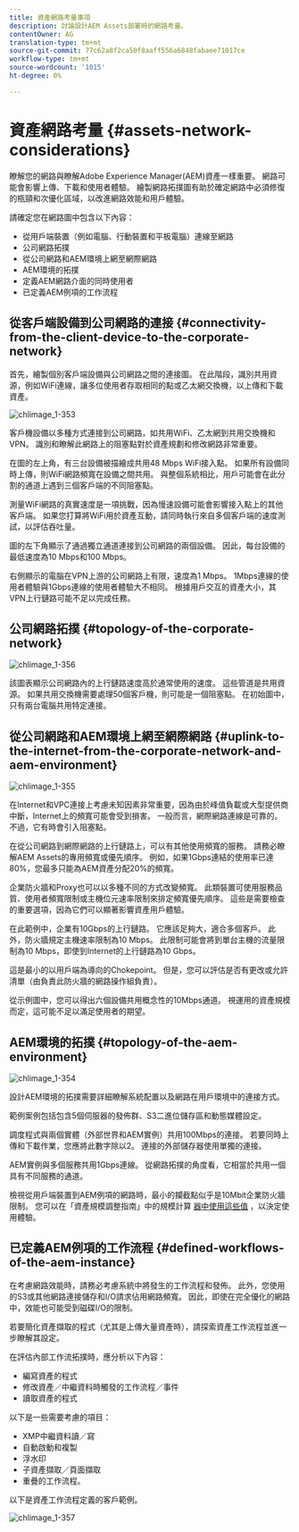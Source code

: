 ```yaml
---
title: 資產網路考量事項
description: 討論設計AEM Assets部署時的網路考量。
contentOwner: AG
translation-type: tm+mt
source-git-commit: 77c62a8f2ca50f8aaff556a6848fabaee71017ce
workflow-type: tm+mt
source-wordcount: '1015'
ht-degree: 0%

---
```



# 資產網路考量 {#assets-network-considerations}

瞭解您的網路與瞭解Adobe Experience Manager(AEM)資產一樣重要。 網路可能會影響上傳、下載和使用者體驗。 繪製網路拓撲圖有助於確定網路中必須修復的瓶頸和次優化區域，以改進網路效能和用戶體驗。

請確定您在網路圖中包含以下內容：

* 從用戶端裝置（例如電腦、行動裝置和平板電腦）連線至網路
* 公司網路拓撲
* 從公司網路和AEM環境上網至網際網路
* AEM環境的拓撲
* 定義AEM網路介面的同時使用者
* 已定義AEM例項的工作流程

## 從客戶端設備到公司網路的連接 {#connectivity-from-the-client-device-to-the-corporate-network}

首先，繪製個別客戶端設備與公司網路之間的連接圖。 在此階段，識別共用資源，例如WiFi連線，讓多位使用者存取相同的點或乙太網交換機，以上傳和下載資產。

![chlimage_1-353](assets/chlimage_1-353.png)

客戶機設備以多種方式連接到公司網路，如共用WiFi、乙太網到共用交換機和VPN。 識別和瞭解此網路上的阻塞點對於資產規劃和修改網路非常重要。

在圖的左上角，有三台設備被描繪成共用48 Mbps WiFi接入點。 如果所有設備同時上傳，則WiFi網路頻寬在設備之間共用。 與整個系統相比，用戶可能會在此分割的通道上遇到三個客戶端的不同阻塞點。

測量WiFi網路的真實速度是一項挑戰，因為慢速設備可能會影響接入點上的其他客戶端。 如果您打算將WiFi用於資產互動，請同時執行來自多個客戶端的速度測試，以評估吞吐量。

圖的左下角顯示了通過獨立通道連接到公司網路的兩個設備。 因此，每台設備的最低速度為10 Mbps和100 Mbps。

右側顯示的電腦在VPN上游的公司網路上有限，速度為1 Mbps。 1Mbps連線的使用者體驗與1Gbps連線的使用者體驗大不相同。 根據用戶交互的資產大小，其VPN上行鏈路可能不足以完成任務。

## 公司網路拓撲 {#topology-of-the-corporate-network}

![chlimage_1-356](assets/chlimage_1-354.png)

該圖表顯示公司網路內的上行鏈路速度高於通常使用的速度。 這些管道是共用資源。 如果共用交換機需要處理50個客戶機，則可能是一個阻塞點。 在初始圖中，只有兩台電腦共用特定連接。

## 從公司網路和AEM環境上網至網際網路 {#uplink-to-the-internet-from-the-corporate-network-and-aem-environment}

![chlimage_1-355](assets/chlimage_1-355.png)

在Internet和VPC連接上考慮未知因素非常重要，因為由於峰值負載或大型提供商中斷，Internet上的頻寬可能會受到損害。 一般而言，網際網路連線是可靠的。 不過，它有時會引入阻塞點。

在從公司網路到網際網路的上行鏈路上，可以有其他使用頻寬的服務。 請務必瞭解AEM Assets的專用頻寬或優先順序。 例如，如果1Gbps連結的使用率已達80%，您最多只能為AEM資產分配20%的頻寬。

企業防火牆和Proxy也可以以多種不同的方式改變頻寬。 此類裝置可使用服務品質、使用者頻寬限制或主機位元速率限制來排定頻寬優先順序。 這些是需要檢查的重要選項，因為它們可以顯著影響資產用戶體驗。

在此範例中，企業有10Gbps的上行鏈路。 它應該足夠大，適合多個客戶。 此外，防火牆規定主機速率限制為10 Mbps。 此限制可能會將到單台主機的流量限制為10 Mbps，即使到Internet的上行鏈路為10 Gbps。

這是最小的以用戶端為導向的Chokepoint。 但是，您可以評估是否有更改或允許清單（由負責此防火牆的網路操作組負責）。

從示例圖中，您可以得出六個設備共用概念性的10Mbps通道。 視運用的資產規模而定，這可能不足以滿足使用者的期望。

## AEM環境的拓撲 {#topology-of-the-aem-environment}

![chlimage_1-354](assets/chlimage_1-356.png)

設計AEM環境的拓撲需要詳細瞭解系統配置以及網路在用戶環境中的連接方式。

範例案例包括包含5個伺服器的發佈群、S3二進位儲存區和動態媒體設定。

調度程式與兩個實體（外部世界和AEM實例）共用100Mbps的連接。 若要同時上傳和下載作業，您應將此數字除以2。 連接的外部儲存器使用單獨的連接。

AEM實例與多個服務共用1Gbps連線。 從網路拓撲的角度看，它相當於共用一個具有不同服務的通道。

檢視從用戶端裝置到AEM例項的網路時，最小的攔截點似乎是10Mbit企業防火牆限制。 您可以在「資產規模調整指南」中的規模計算 [器中使用這些值](assets-sizing-guide.md) ，以決定使用體驗。

## 已定義AEM例項的工作流程 {#defined-workflows-of-the-aem-instance}

在考慮網路效能時，請務必考慮系統中將發生的工作流程和發佈。 此外，您使用的S3或其他網路連接儲存和I/O請求佔用網路頻寬。 因此，即使在完全優化的網路中，效能也可能受到磁碟I/O的限制。

若要簡化資產擷取的程式（尤其是上傳大量資產時），請探索資產工作流程並進一步瞭解其設定。

在評估內部工作流拓撲時，應分析以下內容：

* 編寫資產的程式
* 修改資產／中繼資料時觸發的工作流程／事件
* 讀取資產的程式

以下是一些需要考慮的項目：

* XMP中繼資料讀／寫
* 自動啟動和複製
* 浮水印
* 子資產擷取／頁面擷取
* 重疊的工作流程。

以下是資產工作流程定義的客戶範例。

![chlimage_1-357](assets/chlimage_1-357.png)

